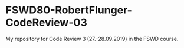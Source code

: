 # FSWD80-RobertFlunger-CodeReview-03
My repository for Code Review 3 (27.-28.09.2019) in the FSWD course.
